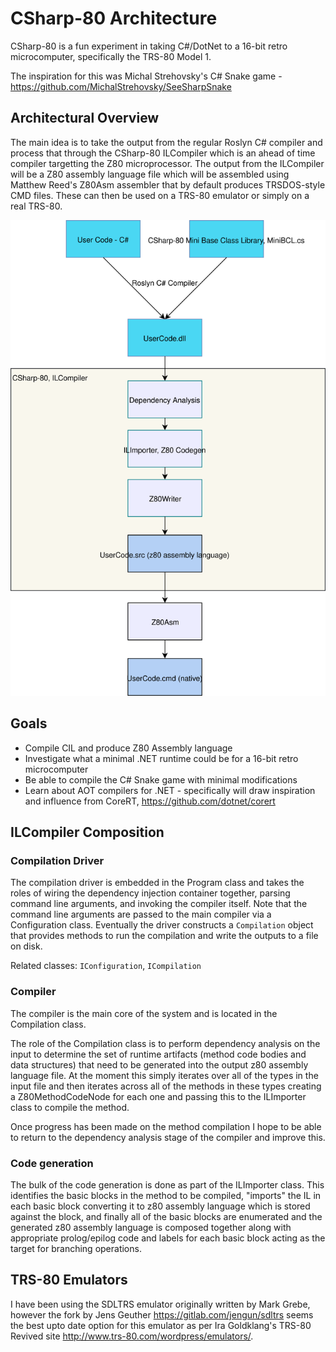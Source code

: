 # CSharp-80 Architecture

CSharp-80 is a fun experiment in taking C#/DotNet to a 16-bit retro microcomputer, specifically the TRS-80 Model 1.

The inspiration for this was Michal Strehovsky's C# Snake game - https://github.com/MichalStrehovsky/SeeSharpSnake

## Architectural Overview

The main idea is to take the output from the regular Roslyn C# compiler and process that through the CSharp-80 ILCompiler which is an ahead of time compiler 
targetting the Z80 microprocessor. The output from the ILCompiler will be a Z80 assembly language file which will be assembled using Matthew Reed's Z80Asm assembler 
that by default produces TRSDOS-style CMD files. These can then be used on a TRS-80 emulator or simply on a real TRS-80.

![Architecture](./Images/Architecture.svg)

## Goals

* Compile CIL and produce Z80 Assembly language
* Investigate what a minimal .NET runtime could be for a 16-bit retro microcomputer
* Be able to compile the C# Snake game with minimal modifications
* Learn about AOT compilers for .NET - specifically will draw inspiration and influence from CoreRT, https://github.com/dotnet/corert

## ILCompiler Composition

### Compilation Driver
The compilation driver is embedded in the Program class and takes the roles of wiring the dependency injection container together, parsing command line arguments, 
and invoking the compiler itself. Note that the command line arguments are passed to the main compiler via a Configuration class. Eventually the driver constructs 
a `Compilation` object that provides methods to run the compilation and write the outputs to a file on disk.

Related classes: `IConfiguration`, `ICompilation`

### Compiler
The compiler is the main core of the system and is located in the Compilation class. 

The role of the Compilation class is to perform dependency analysis on the input
to determine the set of runtime artifacts (method code bodies and data structures) that need to be generated into the output z80 assembly language file. At the moment
this simply iterates over all of the types in the input file and then iterates across all of the methods in these types creating a Z80MethodCodeNode for each one and 
passing this to the ILImporter class to compile the method.

Once progress has been made on the method compilation I hope to be able to return to the dependency analysis stage of the compiler and improve this.

### Code generation
The bulk of the code generation is done as part of the ILImporter class. This identifies the basic blocks in the method to be compiled, "imports" the IL in each basic
block converting it to z80 assembly language which is stored against the block, and finally all of the basic blocks are enumerated and the generated z80 assembly language
is composed together along with appropriate prolog/epilog code and labels for each basic block acting as the target for branching operations.

## TRS-80 Emulators

I have been using the SDLTRS emulator originally written by Mark Grebe, however the fork by Jens Geuther https://gitlab.com/jengun/sdltrs seems the best upto date option 
for this emulator as per Ira Goldklang's TRS-80 Revived site http://www.trs-80.com/wordpress/emulators/.
